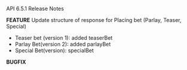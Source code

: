 API 6.5.1 Release Notes

<b>FEATURE</b> 
Update structure of response for Placing bet (Parlay, Teaser, Special)
  + Teaser bet (version 1): added teaserBet 
  + Parlay Bet(version 2): added parlayBet 
  + Special Bet(version): specialBet

<b>BUGFIX</b>
  
